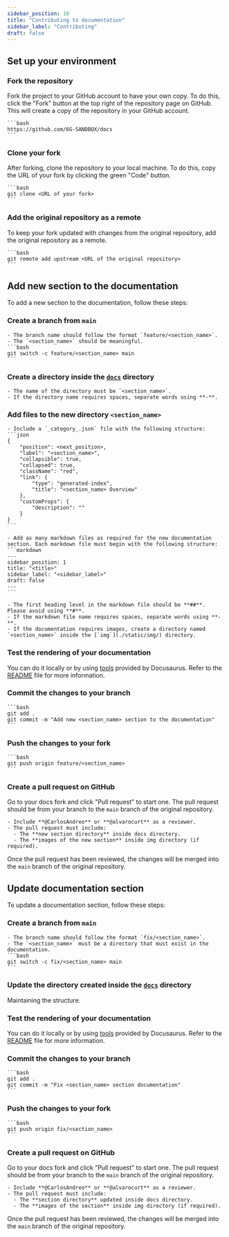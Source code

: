 ```yaml
---
sidebar_position: 10
title: "Contributing to documentation"
sidebar_label: "Contributing"
draft: false
---
```


## Set up your environment

### Fork the repository

Fork the project to your GitHub account to have your own copy. To do this, click the "Fork" button at the top right of the repository page on GitHub. This will create a copy of the repository in your GitHub account.

    ```bash
    https://github.com/6G-SANDBOX/docs
    ```

### Clone your fork

After forking, clone the repository to your local machine. To do this, copy the URL of your fork by clicking the green "Code" button.

    ```bash
    git clone <URL of your fork>
    ```

### Add the original repository as a remote

To keep your fork updated with changes from the original repository, add the original repository as a remote.

    ```bash
    git remote add upstream <URL of the original repository>
    ```

## Add new section to the documentation

To add a new section to the documentation, follow these steps:

### Create a branch from `main`

    - The branch name should follow the format `feature/<section_name>`.
    - The `<section_name>` should be meaningful.
    ```bash
    git switch -c feature/<section_name> main
    ```

### Create a directory inside the [`docs`](./docs/) directory

    - The name of the directory must be `<section_name>`.
    - If the directory name requires spaces, separate words using **-**.

### Add files to the new directory `<section_name>`

    - Include a `_category_.json` file with the following structure:
    ```json
    {
        "position": <next_position>,
        "label": "<section_name>",
        "collapsible": true,
        "collapsed": true,
        "className": "red",
        "link": {
            "type": "generated-index",
            "title": "<section_name> Overview"
        },
        "customProps": {
            "description": ""
        }
    }
    ```

    - Add as many markdown files as required for the new documentation section. Each markdown file must begin with the following structure:
    ```markdown
    ---
    sidebar_position: 1
    title: "<title>"
    sidebar_label: "<sidebar_label>"
    draft: false
    ---
    ```

    - The first heading level in the markdown file should be **##**. Please avoid using **#**.
    - If the markdown file name requires spaces, separate words using **-**.
    - If the documentation requires images, create a directory named `<section_name>` inside the [`img`](./static/img/) directory.

### Test the rendering of your documentation

You can do it locally or by using [tools](https://docusaurus.io/docs/playground) provided by Docusaurus. Refer to the [README](https://github.com/6G-SANDBOX/docs/blob/main/README.md) file for more information.

### Commit the changes to your branch

    ```bash
    git add .
    git commit -m "Add new <section_name> section to the documentation"
    ```

### Push the changes to your fork

    ```bash
    git push origin feature/<section_name>
    ```

### Create a pull request on GitHub

Go to your docs fork and click "Pull request" to start one. The pull request should be from your branch to the `main` branch of the original repository.

    - Include **@CarlosAndreo** or **@alvarocurt** as a reviewer.
    - The pull request must include:
      - The **new section directory** inside docs directory.
      - The **images of the new section** inside img directory (if required).

Once the pull request has been reviewed, the changes will be merged into the `main` branch of the original repository.

## Update documentation section

To update a documentation section, follow these steps:

### Create a branch from `main`

    - The branch name should follow the format `fix/<section_name>`.
    - The `<section_name>` must be a directory that must exist in the documentation.
    ```bash
    git switch -c fix/<section_name> main
    ```

### Update the directory created inside the [`docs`](./docs/) directory

Maintaining the structure.

### Test the rendering of your documentation

You can do it locally or by using [tools](https://docusaurus.io/docs/playground) provided by Docusaurus. Refer to the [README](https://github.com/6G-SANDBOX/docs/blob/main/README.md) file for more information.

### Commit the changes to your branch

    ```bash
    git add .
    git commit -m "Fix <section_name> section documentation"
    ```

### Push the changes to your fork

    ```bash
    git push origin fix/<section_name>
    ```

### Create a pull request on GitHub

Go to your docs fork and click "Pull request" to start one. The pull request should be from your branch to the `main` branch of the original repository.

    - Include **@CarlosAndreo** or **@alvarocurt** as a reviewer.
    - The pull request must include:
      - The **section directory** updated inside docs directory.
      - The **images of the section** inside img directory (if required).

Once the pull request has been reviewed, the changes will be merged into the `main` branch of the original repository.